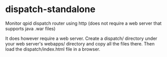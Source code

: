 # dispatch-standalone
Monitor qpid dispatch router using http (does not require a web server that supports java .war files)

It does however require a web server. Create a dispatch/ directory under your web server's webapps/ directory and copy all the files there. Then load the dispatch/index.html file in a browser.
